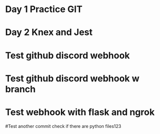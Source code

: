 # Day 1 Practice GIT

# Day 2 Knex and Jest

# Test github discord webhook

# Test github discord webhook w branch
# Test webhook with flask and ngrok
#Test another commit check if there are python files123
